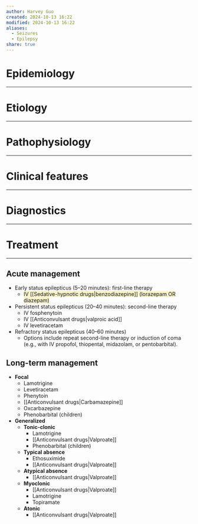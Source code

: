 ```yaml
---
author: Harvey Guo
created: 2024-10-13 16:22
modified: 2024-10-13 16:22
aliases:
  - Seizures
  - Epilepsy
share: true
---
```

# Epidemiology
---


# Etiology
---


# Pathophysiology
---


# Clinical features
---


# Diagnostics
---


# Treatment
---
## Acute management
- Early status epilepticus (5–20 minutes): first-line therapy
	- <span style="background:rgba(240, 200, 0, 0.2)">IV [[Sedative-hypnotic drugs|benzodiazepine]] (lorazepam OR diazepam)</span>
- Persistent status epilepticus (20–40 minutes): second-line therapy
	- IV fosphenytoin
	- IV [[Anticonvulsant drugs|valproic acid]]
	- IV levetiracetam
- Refractory status epilepticus (40–60 minutes)
	- Options include repeat second-line therapy or induction of coma (e.g., with IV propofol, thiopental, midazolam, or pentobarbital).
## Long-term management
- **Focal**
    - Lamotrigine
    - Levetiracetam
    - Phenytoin
    - [[Anticonvulsant drugs|Carbamazepine]]
    - Oxcarbazepine
    - Phenobarbital (children)
- **Generalized**
    - **Tonic-clonic**
        - Lamotrigine
        - [[Anticonvulsant drugs|Valproate]]
        - Phenobarbital (children)
    - **Typical absence**
        - Ethosuximide
        - [[Anticonvulsant drugs|Valproate]]
    - **Atypical absence**
        - [[Anticonvulsant drugs|Valproate]]
    - **Myoclonic**
        - [[Anticonvulsant drugs|Valproate]]
        - Lamotrigine
        - Topiramate
    - **Atonic**
        - [[Anticonvulsant drugs|Valproate]]
